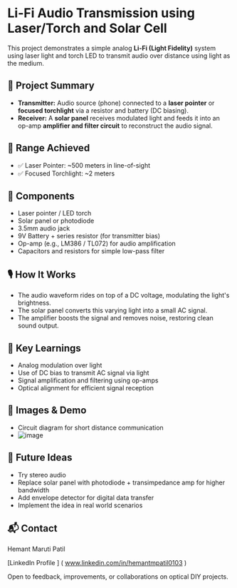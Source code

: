 # Li-Fi Audio Transmission using Laser/Torch and Solar Cell

This project demonstrates a simple analog **Li-Fi (Light Fidelity)** system using laser light and torch LED to transmit audio over distance using light as the medium.

## 📡 Project Summary

- **Transmitter:** Audio source (phone) connected to a **laser pointer** or **focused torchlight** via a resistor and battery (DC biasing).
- **Receiver:** A **solar panel** receives modulated light and feeds it into an op-amp **amplifier and filter circuit** to reconstruct the audio signal.

## 📏 Range Achieved
- ✅ Laser Pointer: ~500 meters in line-of-sight
- ✅ Focused Torchlight: ~2 meters

## 🔧 Components
- Laser pointer / LED torch
- Solar panel or photodiode
- 3.5mm audio jack
- 9V Battery + series resistor (for transmitter bias)
- Op-amp (e.g., LM386 / TL072) for audio amplification
- Capacitors and resistors for simple low-pass filter

## 🎙️ How It Works
- The audio waveform rides on top of a DC voltage, modulating the light's brightness.
- The solar panel converts this varying light into a small AC signal.
- The amplifier boosts the signal and removes noise, restoring clean sound output.

## 🎯 Key Learnings
- Analog modulation over light
- Use of DC bias to transmit AC signal via light
- Signal amplification and filtering using op-amps
- Optical alignment for efficient signal reception

## 📸 Images & Demo
- Circuit diagram for short distance communication
- 
  ![image](https://github.com/user-attachments/assets/5ee4ca9b-9d19-42af-bd29-10c7b13fd9b4)


## 🔄 Future Ideas
- Try stereo audio
- Replace solar panel with photodiode + transimpedance amp for higher bandwidth
- Add envelope detector for digital data transfer
- Implement the idea in real world scenarios

## 📬 Contact
Hemant Maruti Patil

[LinkedIn Profile ]   ( www.linkedin.com/in/hemantmpatil0103 )  

Open to feedback, improvements, or collaborations on optical DIY projects.
